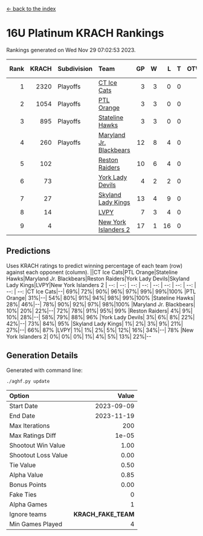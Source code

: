 [<- back to the index](readme.md)
# 16U Platinum KRACH Rankings
Rankings generated on Wed Nov 29 07:02:53 2023.

Rank|KRACH|Subdivision|Team|GP|W|L|T|OTW|OTL|SoS|Exp Wins|Win Diff
---:|---:|:---|:---|---:|---:|---:|---:|---:|---:|---:|---:|---:
1|2320|Playoffs|[CT Ice Cats](https://gamesheetstats.com/seasons/3663/teams/140846/schedule)|3|3|0|0|0|0|95|3.8|-0.0
2|1054|Playoffs|[PTL Orange](https://gamesheetstats.com/seasons/3663/teams/140842/schedule)|3|3|0|0|0|0|42|3.9|0.0
3|895|Playoffs|[Stateline Hawks](https://gamesheetstats.com/seasons/3663/teams/140840/schedule)|3|3|0|0|0|0|36|3.9|0.0
4|260|Playoffs|[Maryland Jr. Blackbears](https://gamesheetstats.com/seasons/3663/teams/140848/schedule)|12|8|4|0|0|1|557|8.8|-0.0
5|102||[Reston Raiders](https://gamesheetstats.com/seasons/3663/teams/140850/schedule)|10|6|4|0|1|0|407|6.9|0.0
6|73||[York Lady Devils](https://gamesheetstats.com/seasons/3663/teams/140845/schedule)|4|2|2|0|0|1|96|2.9|0.0
7|27||[Skyland Lady Kings](https://gamesheetstats.com/seasons/3663/teams/140849/schedule)|13|4|9|0|1|0|339|4.9|0.0
8|14||[LVPY](https://gamesheetstats.com/seasons/3663/teams/140844/schedule)|7|3|4|0|0|0|81|3.9|0.0
9|4||[New York Islanders 2](https://gamesheetstats.com/seasons/3663/teams/140851/schedule)|17|1|16|0|0|1|244|1.9|0.0

## Predictions
Uses KRACH ratings to predict winning percentage of each team (row) against each opponent (column).
||CT Ice Cats|PTL Orange|Stateline Hawks|Maryland Jr. Blackbears|Reston Raiders|York Lady Devils|Skyland Lady Kings|LVPY|New York Islanders 2
| --: | --: | --: | --: | --: | --: | --: | --: | --: | --: 
|CT Ice Cats|--| 69%| 72%| 90%| 96%| 97%| 99%| 99%|100%
|PTL Orange| 31%|--| 54%| 80%| 91%| 94%| 98%| 99%|100%
|Stateline Hawks| 28%| 46%|--| 78%| 90%| 92%| 97%| 98%|100%
|Maryland Jr. Blackbears| 10%| 20%| 22%|--| 72%| 78%| 91%| 95%| 99%
|Reston Raiders|  4%|  9%| 10%| 28%|--| 58%| 79%| 88%| 96%
|York Lady Devils|  3%|  6%|  8%| 22%| 42%|--| 73%| 84%| 95%
|Skyland Lady Kings|  1%|  2%|  3%|  9%| 21%| 27%|--| 66%| 87%
|LVPY|  1%|  1%|  2%|  5%| 12%| 16%| 34%|--| 78%
|New York Islanders 2|  0%|  0%|  0%|  1%|  4%|  5%| 13%| 22%|--

## Generation Details

Generated with command line:
```
./aghf.py update
```

| Option | Value |
| :----- | ----: |
| Start Date | 2023-09-09 |
| End Date | 2023-11-19 |
| Max Iterations | 200 |
| Max Ratings Diff | 1e-05 |
| Shootout Win Value | 1.00 |
| Shootout Loss Value | 0.00 |
| Tie Value | 0.50 |
| Alpha Value | 0.85 |
| Bonus Points | 0.00 |
| Fake Ties | 0 |
| Alpha Games | 1 |
| Ignore teams | __KRACH_FAKE_TEAM__ |
| Min Games Played | 4 |

